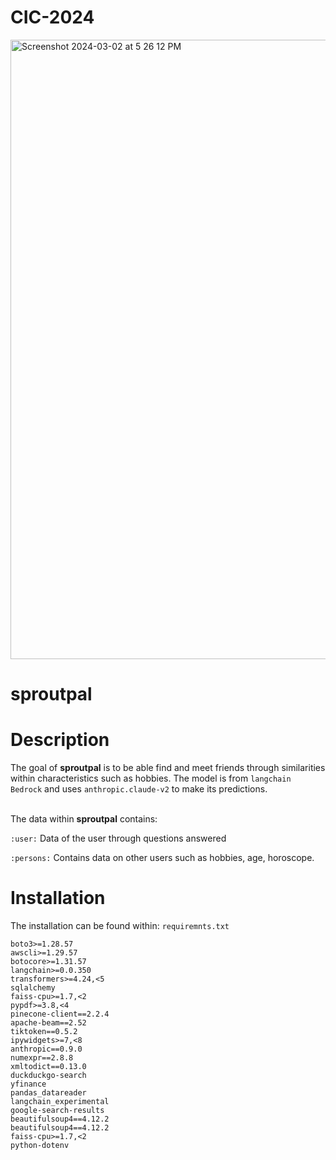 # CIC-2024

<img width="991" alt="Screenshot 2024-03-02 at 5 26 12 PM" src="https://github.com/priyanshumahey/CIC-2024/assets/70789275/ff567d68-731b-4b82-8320-7951fb8ef563">

# sproutpal

# Description
The goal of __sproutpal__ is to be able find and meet friends through similarities within characteristics such as hobbies. The model is from `langchain Bedrock` and uses `anthropic.claude-v2` to make its predictions. 
<br><br>

The data within __sproutpal__ contains: 

`:user:` Data of the user through questions answered <br>

`:persons:` Contains data on other users such as hobbies, age, horoscope. 

# Installation
The installation can be found within:
`requiremnts.txt`

```
boto3>=1.28.57
awscli>=1.29.57
botocore>=1.31.57
langchain>=0.0.350
transformers>=4.24,<5
sqlalchemy
faiss-cpu>=1.7,<2
pypdf>=3.8,<4
pinecone-client==2.2.4
apache-beam==2.52
tiktoken==0.5.2
ipywidgets>=7,<8
anthropic==0.9.0
numexpr==2.8.8
xmltodict==0.13.0
duckduckgo-search
yfinance
pandas_datareader
langchain_experimental
google-search-results
beautifulsoup4==4.12.2
beautifulsoup4==4.12.2
faiss-cpu>=1.7,<2
python-dotenv
```
